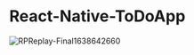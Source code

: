 # React-Native-ToDoApp


![RPReplay-Final1638642660](https://user-images.githubusercontent.com/82408055/144721444-d082e0e9-0108-4e58-be4a-bc55400de206.gif)


